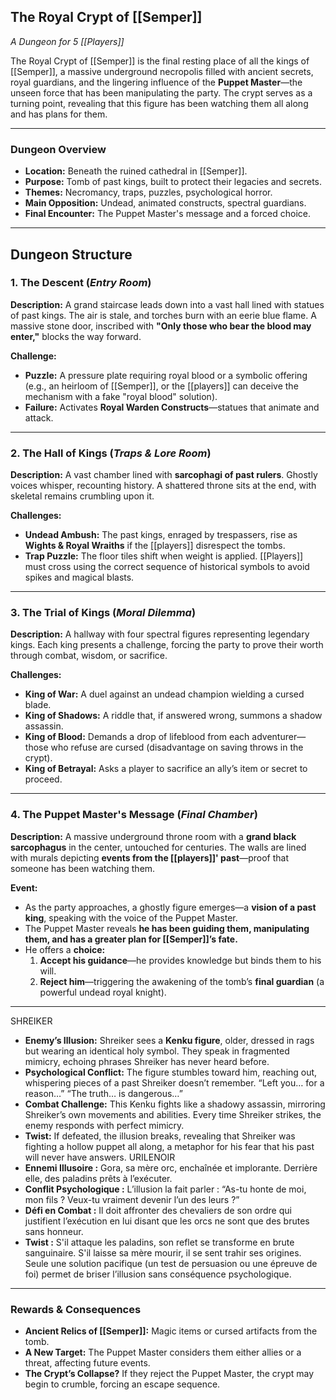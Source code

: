 ## **The Royal Crypt of [[Semper]]**

_A Dungeon for 5 [[Players]]_

The Royal Crypt of [[Semper]] is the final resting place of all the kings of [[Semper]], a massive underground necropolis filled with ancient secrets, royal guardians, and the lingering influence of the **Puppet Master**—the unseen force that has been manipulating the party. The crypt serves as a turning point, revealing that this figure has been watching them all along and has plans for them.

---

### **Dungeon Overview**

- **Location:** Beneath the ruined cathedral in [[Semper]].
- **Purpose:** Tomb of past kings, built to protect their legacies and secrets.
- **Themes:** Necromancy, traps, puzzles, psychological horror.
- **Main Opposition:** Undead, animated constructs, spectral guardians.
- **Final Encounter:** The Puppet Master's message and a forced choice.

---

## **Dungeon Structure**

### **1. The Descent** (_Entry Room_)

**Description:** A grand staircase leads down into a vast hall lined with statues of past kings. The air is stale, and torches burn with an eerie blue flame. A massive stone door, inscribed with **"Only those who bear the blood may enter,"** blocks the way forward.

**Challenge:**

- **Puzzle:** A pressure plate requiring royal blood or a symbolic offering (e.g., an heirloom of [[Semper]], or the [[players]] can deceive the mechanism with a fake "royal blood" solution).
- **Failure:** Activates **Royal Warden Constructs**—statues that animate and attack.

---

### **2. The Hall of Kings** (_Traps & Lore Room_)

**Description:** A vast chamber lined with **sarcophagi of past rulers**. Ghostly voices whisper, recounting history. A shattered throne sits at the end, with skeletal remains crumbling upon it.

**Challenges:**

- **Undead Ambush:** The past kings, enraged by trespassers, rise as **Wights & Royal Wraiths** if the [[players]] disrespect the tombs.
- **Trap Puzzle:** The floor tiles shift when weight is applied. [[Players]] must cross using the correct sequence of historical symbols to avoid spikes and magical blasts.

---

### **3. The Trial of Kings** (_Moral Dilemma_)

**Description:** A hallway with four spectral figures representing legendary kings. Each king presents a challenge, forcing the party to prove their worth through combat, wisdom, or sacrifice.

**Challenges:**

- **King of War:** A duel against an undead champion wielding a cursed blade.
- **King of Shadows:** A riddle that, if answered wrong, summons a shadow assassin.
- **King of Blood:** Demands a drop of lifeblood from each adventurer—those who refuse are cursed (disadvantage on saving throws in the crypt).
- **King of Betrayal:** Asks a player to sacrifice an ally’s item or secret to proceed.

---

### **4. The Puppet Master's Message** (_Final Chamber_)

**Description:** A massive underground throne room with a **grand black sarcophagus** in the center, untouched for centuries. The walls are lined with murals depicting **events from the [[players]]' past**—proof that someone has been watching them.

**Event:**

- As the party approaches, a ghostly figure emerges—a **vision of a past king**, speaking with the voice of the Puppet Master.
- The Puppet Master reveals **he has been guiding them, manipulating them, and has a greater plan for [[Semper]]’s fate.**
- He offers a **choice:**
    1. **Accept his guidance**—he provides knowledge but binds them to his will.
    2. **Reject him**—triggering the awakening of the tomb’s **final guardian** (a powerful undead royal knight).

---
SHREIKER
- **Enemy’s Illusion:** Shreiker sees a **Kenku figure**, older, dressed in rags but wearing an identical holy symbol. They speak in fragmented mimicry, echoing phrases Shreiker has never heard before.
- **Psychological Conflict:** The figure stumbles toward him, reaching out, whispering pieces of a past Shreiker doesn’t remember. “Left you… for a reason…” “The truth… is dangerous…”
- **Combat Challenge:** This Kenku fights like a shadowy assassin, mirroring Shreiker’s own movements and abilities. Every time Shreiker strikes, the enemy responds with perfect mimicry.
- **Twist:** If defeated, the illusion breaks, revealing that Shreiker was fighting a hollow puppet all along, a metaphor for his fear that his past will never have answers.
URILENOIR
- **Ennemi Illusoire :** Gora, sa mère orc, enchaînée et implorante. Derrière elle, des paladins prêts à l’exécuter.
- **Conflit Psychologique :** L’illusion la fait parler : “As-tu honte de moi, mon fils ? Veux-tu vraiment devenir l’un des leurs ?”
- **Défi en Combat :** Il doit affronter des chevaliers de son ordre qui justifient l’exécution en lui disant que les orcs ne sont que des brutes sans honneur.
- **Twist :** S'il attaque les paladins, son reflet se transforme en brute sanguinaire. S'il laisse sa mère mourir, il se sent trahir ses origines. Seule une solution pacifique (un test de persuasion ou une épreuve de foi) permet de briser l’illusion sans conséquence psychologique.
---

### **Rewards & Consequences**

- **Ancient Relics of [[Semper]]:** Magic items or cursed artifacts from the tomb.
- **A New Target:** The Puppet Master considers them either allies or a threat, affecting future events.
- **The Crypt’s Collapse?** If they reject the Puppet Master, the crypt may begin to crumble, forcing an escape sequence.